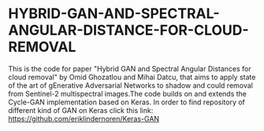 # HYBRID-GAN-AND-SPECTRAL-ANGULAR-DISTANCE-FOR-CLOUD-REMOVAL
This is the code for paper "Hybrid GAN and Spectral Angular Distances for cloud removal" by Omid Ghozatlou and Mihai Datcu, that aims to apply state of the art of gEnerative Adversarial Networks to shadow and could removal from Sentinel-2 multispectral images.The code builds on and extends the Cycle-GAN implementation based on Keras. In order to find repository of different kind of GAN on Keras click this link: https://github.com/eriklindernoren/Keras-GAN 
